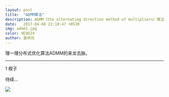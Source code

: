 ```yaml
---
layout: post
title:  "ADMM算法"
description: ADMM（the alternating direction method of multipliers）算法是怎样的
date:   2017-04-08 22:10:47 +0530
img: admm1.jpg
color: 9E9D24
author: 兽师兄
---
```


理一理分布式优化算法ADMM的来龙去脉。

---
1 楔子

待续...


![]({{site.baseurl}}/images/admm2.jpg)